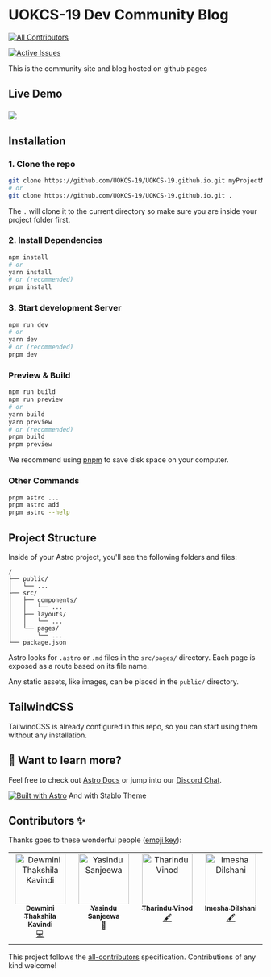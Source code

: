 # UOKCS-19 Dev Community Blog
<!-- ALL-CONTRIBUTORS-BADGE:START - Do not remove or modify this section -->
[![All Contributors](https://img.shields.io/badge/all_contributors-4-orange.svg?style=flat-square)](#contributors-)
<!-- ALL-CONTRIBUTORS-BADGE:END -->

[![Active Issues](https://deepsource.io/gh/UOKCS-19/UOKCS-19.github.io.svg/?label=active+issues&token=G05jCYgHjy_6OHj6OVgxb6LO)](https://deepsource.io/gh/UOKCS-19/UOKCS-19.github.io/?ref=repository-badge)


This is the community site and blog hosted on github pages

## Live Demo

### <a href="https://uokcs-19.github.io/"><img src="https://img.shields.io/badge/Live%20Preview-online-brightgreen"></a>

## Installation

### 1. Clone the repo

```bash
git clone https://github.com/UOKCS-19/UOKCS-19.github.io.git myProjectName
# or
git clone https://github.com/UOKCS-19/UOKCS-19.github.io.git .
```

The `.` will clone it to the current directory so make sure you are inside your project folder first.

### 2. Install Dependencies

```bash
npm install
# or
yarn install
# or (recommended)
pnpm install
```

### 3. Start development Server

```bash
npm run dev
# or
yarn dev
# or (recommended)
pnpm dev
```

### Preview & Build

```bash
npm run build
npm run preview
# or
yarn build
yarn preview
# or (recommended)
pnpm build
pnpm preview
```

We recommend using [pnpm](https://pnpm.io/) to save disk space on your computer.

### Other Commands

```bash
pnpm astro ...
pnpm astro add
pnpm astro --help
```

## Project Structure

Inside of your Astro project, you'll see the following folders and files:

```
/
├── public/
│   └── ...
├── src/
│   ├── components/
│   │   └── ...
│   ├── layouts/
│   │   └── ...
│   └── pages/
│       └── ...
└── package.json
```

Astro looks for `.astro` or `.md` files in the `src/pages/` directory. Each page is exposed as a route based on its file name.

Any static assets, like images, can be placed in the `public/` directory.

## TailwindCSS

TailwindCSS is already configured in this repo, so you can start using them without any installation.


## 👀 Want to learn more?

Feel free to check out [Astro Docs](https://docs.astro.build) or jump into our [Discord Chat](https://web3templates.com/discord).

[![Built with Astro](https://astro.badg.es/v1/built-with-astro.svg)](https://astro.build)
And with Stablo Theme

## Contributors ✨

Thanks goes to these wonderful people ([emoji key](https://allcontributors.org/docs/en/emoji-key)):

<!-- ALL-CONTRIBUTORS-LIST:START - Do not remove or modify this section -->
<!-- prettier-ignore-start -->
<!-- markdownlint-disable -->
<table>
  <tbody>
    <tr>
      <td align="center" valign="top" width="14.28%"><a href="https://github.com/KavindiDev"><img src="https://avatars.githubusercontent.com/u/99270120?v=4?s=100" width="100px;" alt="Dewmini Thakshila Kavindi"/><br /><sub><b>Dewmini Thakshila Kavindi</b></sub></a><br /><a href="https://github.com/UOKCS-19/UOKCS-19.github.io/commits?author=KavindiDev" title="Code">💻</a></td>
      <td align="center" valign="top" width="14.28%"><a href="https://github.com/YSanj98"><img src="https://avatars.githubusercontent.com/u/117887208?v=4?s=100" width="100px;" alt="Yasindu Sanjeewa"/><br /><sub><b>Yasindu Sanjeewa</b></sub></a><br /><a href="https://github.com/UOKCS-19/UOKCS-19.github.io/commits?author=YSanj98" title="Documentation">📖</a></td>
      <td align="center" valign="top" width="14.28%"><a href="https://github.com/weerawi"><img src="https://avatars.githubusercontent.com/u/108020013?v=4?s=100" width="100px;" alt="Tharindu Vinod"/><br /><sub><b>Tharindu Vinod</b></sub></a><br /><a href="#content-weerawi" title="Content">🖋</a></td>
      <td align="center" valign="top" width="14.28%"><a href="https://github.com/ImeshaDilshani"><img src="https://avatars.githubusercontent.com/u/93858302?v=4?s=100" width="100px;" alt="Imesha Dilshani"/><br /><sub><b>Imesha Dilshani</b></sub></a><br /><a href="#content-ImeshaDilshani" title="Content">🖋</a></td>
    </tr>
  </tbody>
</table>

<!-- markdownlint-restore -->
<!-- prettier-ignore-end -->

<!-- ALL-CONTRIBUTORS-LIST:END -->

This project follows the [all-contributors](https://github.com/all-contributors/all-contributors) specification. Contributions of any kind welcome!
